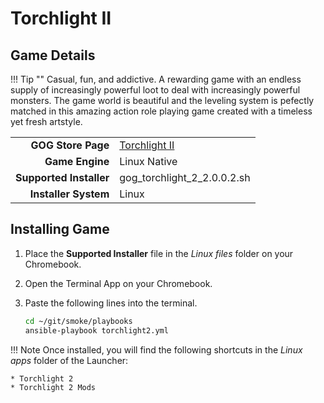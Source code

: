 # Torchlight II

## Game Details

!!! Tip ""
    Casual, fun, and addictive. A rewarding game with an endless supply of increasingly powerful loot to deal with increasingly powerful monsters. The game world is beautiful and the leveling system is pefectly matched in this amazing action role playing game created with a timeless yet fresh artstyle.

|  |  |
|--:|:--|
| **GOG Store Page** | [Torchlight II](https://www.gog.com/en/game/torchlight_ii) |
| **Game Engine** | Linux Native |
| **Supported Installer** | gog_torchlight_2_2.0.0.2.sh |
| **Installer System** | Linux |

## Installing Game
1. Place the **Supported Installer** file in the *Linux files* folder on your Chromebook.
1. Open the Terminal App on your Chromebook.
1. Paste the following lines into the terminal.

   ~~~bash
   cd ~/git/smoke/playbooks
   ansible-playbook torchlight2.yml
   ~~~
!!! Note
    Once installed, you will find the following shortcuts in the *Linux apps* folder of the Launcher:
    
    * Torchlight 2
    * Torchlight 2 Mods